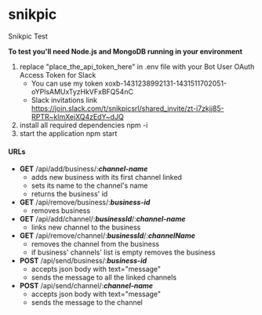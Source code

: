 # snikpic
Snikpic Test

**To test you'll need Node.js and MongoDB running in your environment**

1. replace "place_the_api_token_here" in .env file with your Bot User OAuth Access Token for Slack
   * You can use my token xoxb-1431238992131-1431511702051-oYPlsAMUxTyzHkVFxBFQ54nC
   * Slack invitations link https://join.slack.com/t/snikpicsrl/shared_invite/zt-i7zkjj85-RPTR~klmXejXQ4zEdY~dJQ
1. install all required dependencies npm -i
1. start the application npm start

#### URLs

* **GET** /api/add/business/:__*channel-name*__
    * adds new business with its first channel linked
    * sets its name to the channel's name
    * returns the business' id
* **GET** /api/remove/business/:__*business-id*__
    * removes business
* **GET** /api/add/channel/:__*businessId*__/:__*channel-name*__
    * links new channel to the business
* **GET** /api/remove/channel/:__*businessId*__/:__*channelName*__
    * removes the channel from the business
    * if business' channels' list is empty removes the business
* **POST** /api/send/business/:__*business-id*__
    * accepts json body with text="message"
    * sends the message to all the linked channels
* **POST** /api/send/channel/:__*channel-name*__
    * accepts json body with text="message"
    * sends the message to the channel 
